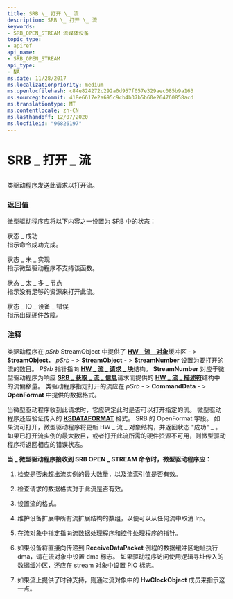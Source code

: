 ```yaml
---
title: SRB \_ 打开 \_ 流
description: SRB \_ 打开 \_ 流
keywords:
- SRB_OPEN_STREAM 流媒体设备
topic_type:
- apiref
api_name:
- SRB_OPEN_STREAM
api_type:
- NA
ms.date: 11/28/2017
ms.localizationpriority: medium
ms.openlocfilehash: c84e824272c292a0d957f057e329aec085b9a163
ms.sourcegitcommit: 418e6617e2a695c9cb4b37b5b60e264760858acd
ms.translationtype: MT
ms.contentlocale: zh-CN
ms.lasthandoff: 12/07/2020
ms.locfileid: "96826197"
---
```

# <a name="srb_open_stream"></a>SRB \_ 打开 \_ 流


## <span id="ddk_srb_open_stream_ks"></span><span id="DDK_SRB_OPEN_STREAM_KS"></span>


类驱动程序发送此请求以打开流。

### <a name="span-idreturn_valuespanspan-idreturn_valuespanreturn-value"></a><span id="return_value"></span><span id="RETURN_VALUE"></span>返回值

微型驱动程序应将以下内容之一设置为 SRB 中的状态：

<span id="STATUS_SUCCESS"></span><span id="status_success"></span>状态 \_ 成功  
指示命令成功完成。

<span id="STATUS_NOT_IMPLEMENTED"></span><span id="status_not_implemented"></span>状态 \_ 未 \_ 实现  
指示微型驱动程序不支持该函数。

<span id="STATUS_TOO_MANY_NODES"></span><span id="status_too_many_nodes"></span>状态 \_ 太 \_ 多 \_ 节点  
指示没有足够的资源来打开此流。

<span id="STATUS_IO_DEVICE_ERROR"></span><span id="status_io_device_error"></span>状态 \_ IO \_ 设备 \_ 错误  
指示出现硬件故障。

### <a name="comments"></a>注释

类驱动程序在 *pSrb* StreamObject 中提供了 [**HW \_ 流 \_ 对象**](/windows-hardware/drivers/ddi/strmini/ns-strmini-_hw_stream_object)缓冲区 - &gt; **StreamObject**， *pSrb* - &gt; **StreamObject** - &gt; **StreamNumber** 设置为要打开的流的数目。 *PSrb* 指针指向 [**HW \_ 流 \_ 请求 \_ 块**](/windows-hardware/drivers/ddi/strmini/ns-strmini-_hw_stream_request_block)结构。 **StreamNumber** 对应于微型驱动程序为响应 [**SRB \_ 获取 \_ 流 \_ 信息**](srb-get-stream-info.md)请求而提供的 [**HW \_ 流 \_ 描述符**](/windows-hardware/drivers/ddi/strmini/ns-strmini-_hw_stream_descriptor)结构中的流偏移量。 类驱动程序指定打开的流应在 *pSrb* - &gt; **CommandData** - &gt; **OpenFormat** 中提供的数据格式。

当微型驱动程序收到此请求时，它应确定此时是否可以打开指定的流。 微型驱动程序还应验证传入的 [**KSDATAFORMAT**](/windows-hardware/drivers/ddi/ks/ns-ks-ksdataformat) 格式。 SRB 的 OpenFormat 字段。 如果流可打开，微型驱动程序将更新 HW \_ 流 \_ 对象结构，并返回状态 "成功" \_ 。 如果已打开流实例的最大数目，或者打开此流所需的硬件资源不可用，则微型驱动程序将返回相应的错误状态。

**当 \_ 微型驱动程序接收到 SRB OPEN \_ STREAM 命令时，微型驱动程序应：**

1.  检查是否未超出流实例的最大数量，以及流索引值是否有效。

2.  检查请求的数据格式对于此流是否有效。

3.  设置流的格式。

4.  维护设备扩展中所有流扩展结构的数组，以便可以从任何流中取消 Irp。

5.  在流对象中指定指向流数据处理程序和控件处理程序的指针。

6.  如果设备将直接向传递到 **ReceiveDataPacket** 例程的数据缓冲区地址执行 dma，请在流对象中设置 dma 标志。 如果驱动程序访问使用逻辑寻址传入的数据缓冲区，还应在 stream 对象中设置 PIO 标志。

7.  如果流上提供了时钟支持，则通过流对象中的 **HwClockObject** 成员来指示这一点。

 

